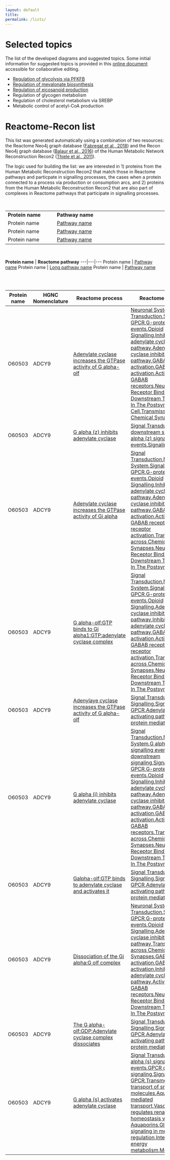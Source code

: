 ```yaml
---
layout: default
title: 
permalink: /lists/
---
```



# Selected topics

The list of the developed diagrams and suggested topics. Some initial information for suggested topics is provided in this [online document](https://docs.google.com/document/d/1gk5YU7tp95t3LJwD252geeZupY-QJU6CikFAbsRQeRI/edit?usp=sharing) accessible for collaborative editing.

* <a href="/glycolysis/">Regulation of glycolysis via PFKFB</a>
* <a href="/mevalonate/">Regulation of mevalonate biosynthesis</a>
* <a href="/eicosanoids/">Regulation of eicosanoid production</a>
* Regulation of glycogen metabolism
* Regulation of cholesterol metabolism via SREBP
* Metabolic control of acetyl-CoA production

# Reactome-Recon list

This list was generated automatically using a combination of two resources: the Reactome Neo4j graph database ([Fabregat et al., 2018](https://doi.org/10.1371/journal.pcbi.1005968)) and the Recon Neo4j graph database ([Balaur et al., 2016](https://doi.org/10.1093/bioinformatics/btw731)) of the Human Metabolic Network Reconstruction Recon2 ([Thiele et al., 2011](https://doi.org/10.1038/nbt.2488)).

The logic used for building the list: we are interested in 1) proteins from the Human Metabolic Reconstruction Recon2 that match those in Reactome pathways and particpate in signalling processes, the cases when a protein connected to a process via production or consumption arcs, and 2) proteins from the Human Metabolic Reconstruction Recon2 that are also part of complexes in Reactome pathways that participate in signalling processes.

<br />

<table>
    <tr>
      <td style="width: 160px;"><strong>Protein name</strong></td>
      <td style="width: 400px;"><strong>Pathway name</strong></td>
    </tr>
    <tr>
      <td>Protein name</td>
      <td><a href="https://reactome.org/PathwayBrowser/">Pathway name</a></td>
    </tr>
    <tr>
      <td>Protein name</td>
      <td><a href="https://reactome.org/PathwayBrowser/">Pathway name</a></td>
    </tr>
    <tr>
      <td>Protein name</td>
      <td><a href="https://reactome.org/PathwayBrowser/">Pathway name</a></td>
    </tr>
</table>

<br />

**Protein name** | **Reactome pathway** 
---|---|---
Protein name | [Pathway name](https://reactome.org/)
Protein name | [Long pathway name](https://reactome.org/)
Protein name | [Pathway name](https://reactome.org/)

<br />
<br />

**Protein name** | **HGNC Nomenclature** | **Reactome process** | **Reactome pathway**
---|---|---|---
O60503 |  ADCY9 | [Adenylate cyclase increases the GTPase activity of G alpha-olf](http://reactome.org/PathwayBrowser/#/R-HSA-170666) | [Neuronal System](http://www.reactome.org/PathwayBrowser/#/R-HSA-112316),[Signal Transduction](http://www.reactome.org/PathwayBrowser/#/R-HSA-162582),[Signaling by GPCR](http://www.reactome.org/PathwayBrowser/#/R-HSA-372790),[G-protein mediated events](http://www.reactome.org/PathwayBrowser/#/R-HSA-112040),[Opioid Signalling](http://www.reactome.org/PathwayBrowser/#/R-HSA-111885),[Inhibition of adenylate cyclase pathway](http://www.reactome.org/PathwayBrowser/#/R-HSA-997269),[Adenylate cyclase inhibitory pathway](http://www.reactome.org/PathwayBrowser/#/R-HSA-170670),[GABA B receptor activation](http://www.reactome.org/PathwayBrowser/#/R-HSA-977444),[GABA receptor activation](http://www.reactome.org/PathwayBrowser/#/R-HSA-977443),[Activation of GABAB receptors](http://www.reactome.org/PathwayBrowser/#/R-HSA-991365),[Neurotransmitter Receptor Binding And Downstream Transmission In The  Postsynaptic Cell](http://www.reactome.org/PathwayBrowser/#/R-HSA-112314),[Transmission across Chemical Synapses](http://www.reactome.org/PathwayBrowser/#/R-HSA-112315)
O60503 |  ADCY9 | [G alpha (z) inhibits adenylate cyclase](http://reactome.org/PathwayBrowser/#/R-HSA-392064) | [Signal Transduction](http://www.reactome.org/PathwayBrowser/#/R-HSA-162582),[GPCR downstream signaling](http://www.reactome.org/PathwayBrowser/#/R-HSA-388396),[G alpha (z) signalling events](http://www.reactome.org/PathwayBrowser/#/R-HSA-418597),[Signaling by GPCR](http://www.reactome.org/PathwayBrowser/#/R-HSA-372790)
O60503 |  ADCY9 | [Adenylate cyclase increases the GTPase activity of Gi alpha](http://reactome.org/PathwayBrowser/#/R-HSA-170686) |  [Signal Transduction](http://www.reactome.org/PathwayBrowser/#/R-HSA-162582),[Neuronal System](http://www.reactome.org/PathwayBrowser/#/R-HSA-112316),[Signaling by GPCR](http://www.reactome.org/PathwayBrowser/#/R-HSA-372790),[G-protein mediated events](http://www.reactome.org/PathwayBrowser/#/R-HSA-112040),[Opioid Signalling](http://www.reactome.org/PathwayBrowser/#/R-HSA-111885),[Inhibition of adenylate cyclase pathway](http://www.reactome.org/PathwayBrowser/#/R-HSA-997269),[Adenylate cyclase inhibitory pathway](http://www.reactome.org/PathwayBrowser/#/R-HSA-170670),[GABA receptor activation](http://www.reactome.org/PathwayBrowser/#/R-HSA-977443),[Activation of GABAB receptors](http://www.reactome.org/PathwayBrowser/#/R-HSA-991365),[GABA B receptor activation](http://www.reactome.org/PathwayBrowser/#/R-HSA-977444),[Transmission across Chemical Synapses](http://www.reactome.org/PathwayBrowser/#/R-HSA-112315),[Neurotransmitter Receptor Binding And Downstream Transmission In The  Postsynaptic Cell](http://www.reactome.org/PathwayBrowser/#/R-HSA-112314)
O60503 |  ADCY9 | [G alpha-olf:GTP binds to Gi alpha1:GTP:adenylate cyclase complex](http://reactome.org/PathwayBrowser/#/R-HSA-170671) | [Signal Transduction](http://www.reactome.org/PathwayBrowser/#/R-HSA-162582),[Neuronal System](http://www.reactome.org/PathwayBrowser/#/R-HSA-112316),[Signaling by GPCR](http://www.reactome.org/PathwayBrowser/#/R-HSA-372790),[G-protein mediated events](http://www.reactome.org/PathwayBrowser/#/R-HSA-112040),[Opioid Signalling](http://www.reactome.org/PathwayBrowser/#/R-HSA-111885),[Adenylate cyclase inhibitory pathway](http://www.reactome.org/PathwayBrowser/#/R-HSA-170670),[Inhibition of adenylate cyclase pathway](http://www.reactome.org/PathwayBrowser/#/R-HSA-997269),[GABA receptor activation](http://www.reactome.org/PathwayBrowser/#/R-HSA-977443),[Activation of GABAB receptors](http://www.reactome.org/PathwayBrowser/#/R-HSA-991365),[GABA B receptor activation](http://www.reactome.org/PathwayBrowser/#/R-HSA-977444),[Transmission across Chemical Synapses](http://www.reactome.org/PathwayBrowser/#/R-HSA-112315),[Neurotransmitter Receptor Binding And Downstream Transmission In The  Postsynaptic Cell](http://www.reactome.org/PathwayBrowser/#/R-HSA-112314)
O60503 |  ADCY9 | [Adenylaye cyclase increases the GTPase activity of G alpha-olf](http://reactome.org/PathwayBrowser/#/R-HSA-170685) | [Signal Transduction](http://www.reactome.org/PathwayBrowser/#/R-HSA-162582),[Opioid Signalling](http://www.reactome.org/PathwayBrowser/#/R-HSA-111885),[Signaling by GPCR](http://www.reactome.org/PathwayBrowser/#/R-HSA-372790),[Adenylate cyclase activating pathway](http://www.reactome.org/PathwayBrowser/#/R-HSA-170660),[G-protein mediated events](http://www.reactome.org/PathwayBrowser/#/R-HSA-112040)
O60503 |  ADCY9 | [G alpha (i) inhibits adenylate cyclase](http://reactome.org/PathwayBrowser/#/R-HSA-392206) | [Signal Transduction](http://www.reactome.org/PathwayBrowser/#/R-HSA-162582),[Neuronal System](http://www.reactome.org/PathwayBrowser/#/R-HSA-112316),[G alpha (i) signalling events](http://www.reactome.org/PathwayBrowser/#/R-HSA-418594),[GPCR downstream signaling](http://www.reactome.org/PathwayBrowser/#/R-HSA-388396),[Signaling by GPCR](http://www.reactome.org/PathwayBrowser/#/R-HSA-372790),[G-protein mediated events](http://www.reactome.org/PathwayBrowser/#/R-HSA-112040),[Opioid Signalling](http://www.reactome.org/PathwayBrowser/#/R-HSA-111885),[Inhibition of adenylate cyclase pathway](http://www.reactome.org/PathwayBrowser/#/R-HSA-997269),[Adenylate cyclase inhibitory pathway](http://www.reactome.org/PathwayBrowser/#/R-HSA-170670),[GABA B receptor activation](http://www.reactome.org/PathwayBrowser/#/R-HSA-977444),[GABA receptor activation](http://www.reactome.org/PathwayBrowser/#/R-HSA-977443),[Activation of GABAB receptors](http://www.reactome.org/PathwayBrowser/#/R-HSA-991365),[Transmission across Chemical Synapses](http://www.reactome.org/PathwayBrowser/#/R-HSA-112315),[Neurotransmitter Receptor Binding And Downstream Transmission In The  Postsynaptic Cell](http://www.reactome.org/PathwayBrowser/#/R-HSA-112314)
O60503 |  ADCY9 | [Galpha-olf:GTP binds to adenylate cyclase and activates it](http://reactome.org/PathwayBrowser/#/R-HSA-170672) | [Signal Transduction](http://www.reactome.org/PathwayBrowser/#/R-HSA-162582),[Opioid Signalling](http://www.reactome.org/PathwayBrowser/#/R-HSA-111885),[Signaling by GPCR](http://www.reactome.org/PathwayBrowser/#/R-HSA-372790),[Adenylate cyclase activating pathway](http://www.reactome.org/PathwayBrowser/#/R-HSA-170660),[G-protein mediated events](http://www.reactome.org/PathwayBrowser/#/R-HSA-112040)
O60503 |  ADCY9 | [Dissociation of the Gi alpha:G olf complex](http://reactome.org/PathwayBrowser/#/R-HSA-170674) | [Neuronal System](http://www.reactome.org/PathwayBrowser/#/R-HSA-112316),[Signal Transduction](http://www.reactome.org/PathwayBrowser/#/R-HSA-162582),[Signaling by GPCR](http://www.reactome.org/PathwayBrowser/#/R-HSA-372790),[G-protein mediated events](http://www.reactome.org/PathwayBrowser/#/R-HSA-112040),[Opioid Signalling](http://www.reactome.org/PathwayBrowser/#/R-HSA-111885),[Adenylate cyclase inhibitory pathway](http://www.reactome.org/PathwayBrowser/#/R-HSA-170670),[Transmission across Chemical Synapses](http://www.reactome.org/PathwayBrowser/#/R-HSA-112315),[GABA B receptor activation](http://www.reactome.org/PathwayBrowser/#/R-HSA-977444),[GABA receptor activation](http://www.reactome.org/PathwayBrowser/#/R-HSA-977443),[Inhibition of adenylate cyclase pathway](http://www.reactome.org/PathwayBrowser/#/R-HSA-997269),[Activation of GABAB receptors](http://www.reactome.org/PathwayBrowser/#/R-HSA-991365),[Neurotransmitter Receptor Binding And Downstream Transmission In The  Postsynaptic Cell](http://www.reactome.org/PathwayBrowser/#/R-HSA-112314)
O60503 |  ADCY9 | [The G alpha-olf:GDP:Adenylate cyclase complex dissociates](http://reactome.org/PathwayBrowser/#/R-HSA-170677) |  [Signal Transduction](http://www.reactome.org/PathwayBrowser/#/R-HSA-162582),[Opioid Signalling](http://www.reactome.org/PathwayBrowser/#/R-HSA-111885),[Signaling by GPCR](http://www.reactome.org/PathwayBrowser/#/R-HSA-372790),[Adenylate cyclase activating pathway](http://www.reactome.org/PathwayBrowser/#/R-HSA-170660),[G-protein mediated events](http://www.reactome.org/PathwayBrowser/#/R-HSA-112040)
O60503 |  ADCY9 | [G alpha (s) activates adenylate cyclase](http://reactome.org/PathwayBrowser/#/R-HSA-163617) |  [Signal Transduction](http://www.reactome.org/PathwayBrowser/#/R-HSA-162582),[G alpha (s) signalling events](http://www.reactome.org/PathwayBrowser/#/R-HSA-418555),[GPCR downstream signaling](http://www.reactome.org/PathwayBrowser/#/R-HSA-388396),[Signaling by GPCR](http://www.reactome.org/PathwayBrowser/#/R-HSA-372790),[Transmembrane transport of small molecules](http://www.reactome.org/PathwayBrowser/#/R-HSA-382551),[Aquaporin-mediated transport](http://www.reactome.org/PathwayBrowser/#/R-HSA-445717),[Vasopressin regulates renal water homeostasis via Aquaporins](http://www.reactome.org/PathwayBrowser/#/R-HSA-432040),[Glucagon signaling in metabolic regulation](http://www.reactome.org/PathwayBrowser/#/R-HSA-163359),[Integration of energy metabolism](http://www.reactome.org/PathwayBrowser/#/R-HSA-163685),[Metabolism](http://www.reactome.org/PathwayBrowser/#/R-HSA-1430728)
